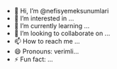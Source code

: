 - 👋 Hi, I’m @nefisyemeksunumlari
- 👀 I’m interested in ...
- 🌱 I’m currently learning ...
- 💞️ I’m looking to collaborate on ...
- 📫 How to reach me ...
- 😄 Pronouns: verimli...
- ⚡ Fun fact: ...

<!---
nefisyemeksunumlari/nefisyemeksunumlari is a ✨ special ✨ repository because its `README.md` (this file) appears on your GitHub profile.
You can click the Preview link to take a look at your changes.
-link paylaşımı-->
